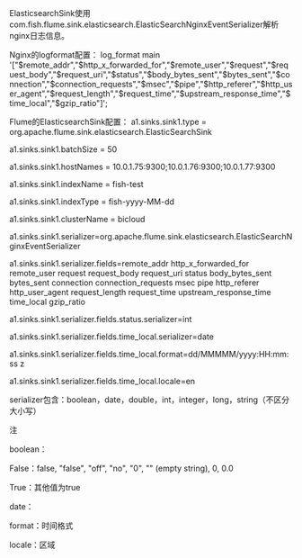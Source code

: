 ElasticsearchSink使用com.fish.flume.sink.elasticsearch.ElasticSearchNginxEventSerializer解析nginx日志信息。

Nginx的logformat配置：
log_format main '["$remote_addr","$http_x_forwarded_for","$remote_user","$request","$request_body","$request_uri","$status","$body_bytes_sent","$bytes_sent","$connection","$connection_requests","$msec","$pipe","$http_referer","$http_user_agent","$request_length","$request_time","$upstream_response_time","$time_local","$gzip_ratio"]';

Flume的ElasticsearchSink配置：
a1.sinks.sink1.type = org.apache.flume.sink.elasticsearch.ElasticSearchSink

a1.sinks.sink1.batchSize = 50

a1.sinks.sink1.hostNames = 10.0.1.75:9300;10.0.1.76:9300;10.0.1.77:9300

a1.sinks.sink1.indexName = fish-test

a1.sinks.sink1.indexType = fish-yyyy-MM-dd

a1.sinks.sink1.clusterName = bicloud

a1.sinks.sink1.serializer=org.apache.flume.sink.elasticsearch.ElasticSearchNginxEventSerializer

a1.sinks.sink1.serializer.fields=remote_addr http_x_forwarded_for remote_user request request_body request_uri status body_bytes_sent bytes_sent connection connection_requests msec pipe http_referer http_user_agent request_length request_time upstream_response_time time_local gzip_ratio

a1.sinks.sink1.serializer.fields.status.serializer=int

a1.sinks.sink1.serializer.fields.time_local.serializer=date

a1.sinks.sink1.serializer.fields.time_local.format=dd/MMMMM/yyyy:HH:mm:ss z

a1.sinks.sink1.serializer.fields.time_local.locale=en


serializer包含：boolean，date，double，int，integer，long，string（不区分大小写）

注

boolean：

False：false, "false", "off", "no", "0", "" (empty string), 0, 0.0

True：其他值为true

date：

format：时间格式

locale：区域
